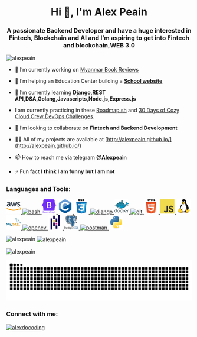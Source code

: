<h1 align="center">Hi 👋, I'm Alex Peain</h1>
<h3 align="center">A passionate Backend Developer and have a huge interested in Fintech, Blockchain and AI and I’m aspiring to get into Fintech and blockchain,WEB 3.0</h3>

<p align="left"> <img src="https://komarev.com/ghpvc/?username=alexpeain&label=Profile%20views&color=0e75b6&style=flat" alt="alexpeain" /> </p>

- 🔭 I’m currently working on [Myanmar Book Reviews](https://github.com/Alexpeain/myanmar-bookreviews)

- 🤝 I’m helping an Education Center building a **[School website](https://alexpeain.github.io/Hone-I-Fa-School/)**

- 🌱 I’m currently learning **Django,REST API,DSA,Golang,Javascripts,Node.js,Express.js**

- I am currently practicing in these [Roadmap.sh](https://roadmap.sh/backend) and [30 Days of Cozy Cloud Crew DevOps Challenges](https://discord.gg/bnpYBr2n).

- 👯 I’m looking to collaborate on **Fintech and Backend Development**

- 👨‍💻 All of my projects are available at [http://alexpeain.github.io/](http://alexpeain.github.io/)

- 📫 How to reach me via telegram **@Alexpeain**

- ⚡ Fun fact **I think I am funny but I am not**


<h3 align="left">Languages and Tools:</h3>
<p align="left"> <a href="https://aws.amazon.com" target="_blank" rel="noreferrer"> <img src="https://raw.githubusercontent.com/devicons/devicon/master/icons/amazonwebservices/amazonwebservices-original-wordmark.svg" alt="aws" width="40" height="40"/> </a> <a href="https://www.gnu.org/software/bash/" target="_blank" rel="noreferrer"> <img src="https://www.vectorlogo.zone/logos/gnu_bash/gnu_bash-icon.svg" alt="bash" width="40" height="40"/> </a> <a href="https://getbootstrap.com" target="_blank" rel="noreferrer"> <img src="https://raw.githubusercontent.com/devicons/devicon/master/icons/bootstrap/bootstrap-plain-wordmark.svg" alt="bootstrap" width="40" height="40"/> </a> <a href="https://www.cprogramming.com/" target="_blank" rel="noreferrer"> <img src="https://raw.githubusercontent.com/devicons/devicon/master/icons/c/c-original.svg" alt="c" width="40" height="40"/> </a> <a href="https://www.w3schools.com/css/" target="_blank" rel="noreferrer"> <img src="https://raw.githubusercontent.com/devicons/devicon/master/icons/css3/css3-original-wordmark.svg" alt="css3" width="40" height="40"/> </a> <a href="https://www.djangoproject.com/" target="_blank" rel="noreferrer"> <img src="https://cdn.worldvectorlogo.com/logos/django.svg" alt="django" width="40" height="40"/> </a> <a href="https://www.docker.com/" target="_blank" rel="noreferrer"> <img src="https://raw.githubusercontent.com/devicons/devicon/master/icons/docker/docker-original-wordmark.svg" alt="docker" width="40" height="40"/> </a> <a href="https://git-scm.com/" target="_blank" rel="noreferrer"> <img src="https://www.vectorlogo.zone/logos/git-scm/git-scm-icon.svg" alt="git" width="40" height="40"/> </a> <a href="https://www.w3.org/html/" target="_blank" rel="noreferrer"> <img src="https://raw.githubusercontent.com/devicons/devicon/master/icons/html5/html5-original-wordmark.svg" alt="html5" width="40" height="40"/> </a> <a href="https://developer.mozilla.org/en-US/docs/Web/JavaScript" target="_blank" rel="noreferrer"> <img src="https://raw.githubusercontent.com/devicons/devicon/master/icons/javascript/javascript-original.svg" alt="javascript" width="40" height="40"/> </a> <a href="https://www.linux.org/" target="_blank" rel="noreferrer"> <img src="https://raw.githubusercontent.com/devicons/devicon/master/icons/linux/linux-original.svg" alt="linux" width="40" height="40"/> </a> <a href="https://www.mysql.com/" target="_blank" rel="noreferrer"> <img src="https://raw.githubusercontent.com/devicons/devicon/master/icons/mysql/mysql-original-wordmark.svg" alt="mysql" width="40" height="40"/> </a> <a href="https://opencv.org/" target="_blank" rel="noreferrer"> <img src="https://www.vectorlogo.zone/logos/opencv/opencv-icon.svg" alt="opencv" width="40" height="40"/> </a> <a href="https://pandas.pydata.org/" target="_blank" rel="noreferrer"> <img src="https://raw.githubusercontent.com/devicons/devicon/2ae2a900d2f041da66e950e4d48052658d850630/icons/pandas/pandas-original.svg" alt="pandas" width="40" height="40"/> </a> <a href="https://www.postgresql.org" target="_blank" rel="noreferrer"> <img src="https://raw.githubusercontent.com/devicons/devicon/master/icons/postgresql/postgresql-original-wordmark.svg" alt="postgresql" width="40" height="40"/> </a> <a href="https://postman.com" target="_blank" rel="noreferrer"> <img src="https://www.vectorlogo.zone/logos/getpostman/getpostman-icon.svg" alt="postman" width="40" height="40"/> </a> <a href="https://www.python.org" target="_blank" rel="noreferrer"> <img src="https://raw.githubusercontent.com/devicons/devicon/master/icons/python/python-original.svg" alt="python" width="40" height="40"/> </a> </p>

<p><img align="left" src="https://github-readme-stats.vercel.app/api/top-langs?username=alexpeain&show_icons=true&locale=en&layout=compact" alt="alexpeain" /></p>

<p>&nbsp;<img align="center" src="https://github-readme-stats.vercel.app/api?username=alexpeain&show_icons=true&locale=en" alt="alexpeain" /></p>

<p><img align="center" src="https://github-readme-streak-stats.herokuapp.com/?user=alexpeain&" alt="alexpeain" /></p>

<img src="https://raw.githubusercontent.com/alexpeain/alexpeain/output/snake.svg" alt="Snake animation" />

###
<h3 align="left">Connect with me:</h3>
<p align="left">
<a href="https://twitter.com/alexdocoding" target="blank"><img align="center" src="https://raw.githubusercontent.com/rahuldkjain/github-profile-readme-generator/master/src/images/icons/Social/twitter.svg" alt="alexdocoding" height="30" width="40" /></a>
</p>



<!---
Alexpeain/Alexpeain is a ✨ special ✨ repository because its `README.md` (this file) appears on your GitHub profile.
You can click the Preview link to take a look at your changes.
--->
